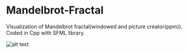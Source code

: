 # Mandelbrot-Fractal
Visualization of Mandelbrot fractal(windowed and picture creator(ppm)).
Coded in Cpp with SFML library.

![alt text](https://github.com/ArthurSenpaii/Mandelbrot-Fractal/blob/Threading/Mandelbrot.bmp)
